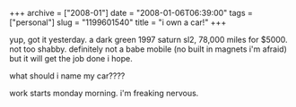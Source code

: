 +++
archive = ["2008-01"]
date = "2008-01-06T06:39:00"
tags = ["personal"]
slug = "1199601540"
title = "i own a car!"
+++

yup, got it yesterday. a dark green 1997 saturn sl2, 78,000 miles for
$5000. not too shabby. definitely not a babe mobile (no built in magnets
i'm afraid) but it will get the job done i hope.

what should i name my car????

work starts monday morning. i'm freaking nervous.

